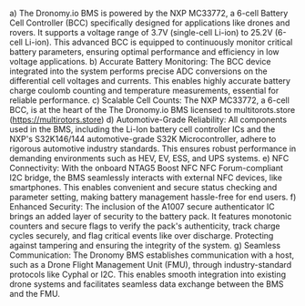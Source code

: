a) The Dronomy.io BMS is powered by the NXP MC33772, a 6-cell Battery Cell Controller (BCC) specifically designed for applications like drones and rovers. 
   It supports a voltage range of 3.7V (single-cell Li-ion) to 25.2V (6-cell Li-ion). This advanced BCC is equipped to continuously monitor critical battery parameters, 
   ensuring optimal performance and efficiency in low voltage applications.
b) Accurate Battery Monitoring: The BCC device integrated into the system performs precise ADC conversions on the differential cell voltages and currents. 
   This enables highly accurate battery charge coulomb counting and temperature measurements, essential for reliable performance.
c) Scalable Cell Counts: The NXP MC33772, a 6-cell BCC, is at the heart of the The Dronomy.io BMS licensed to multitorots.store (https://multirotors.store)
d) Automotive-Grade Reliability: All components used in the BMS, including the Li-Ion battery cell 
   controller ICs and the NXP's S32K146/144 automotive-grade S32K Microcontroller, adhere to rigorous automotive industry standards. 
   This ensures robust performance in demanding environments such as HEV, EV, ESS, and UPS systems.
e) NFC Connectivity: With the onboard NTAG5 Boost NFC NFC Forum-compliant I2C bridge, the BMS seamlessly interacts with external NFC devices, like smartphones. 
   This enables convenient and secure status checking and parameter setting, making battery management hassle-free for end users.
f) Enhanced Security: The inclusion of the A1007 secure authenticator IC brings an added layer of security to the battery pack. 
   It features monotonic counters and secure flags to verify the pack's authenticity, track charge cycles securely, and flag critical events like over discharge. 
   Protecting against tampering and ensuring the integrity of the system.
g) Seamless Communication: The Dronomy BMS establishes communication with a host, such as a Drone Flight Management Unit (FMU), through industry-standard 
   protocols like Cyphal or I2C. This enables smooth integration into existing drone systems and facilitates seamless data exchange between the BMS and the FMU.

